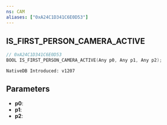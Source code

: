 ```yaml
---
ns: CAM
aliases: ["0xA24C1D341C6E0D53"]
---
```

## IS_FIRST_PERSON_CAMERA_ACTIVE

```c
// 0xA24C1D341C6E0D53
BOOL IS_FIRST_PERSON_CAMERA_ACTIVE(Any p0, Any p1, Any p2);
```

```
NativeDB Introduced: v1207
```

## Parameters
* **p0**:
* **p1**:
* **p2**:
